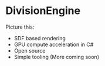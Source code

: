 # DivisionEngine

Picture this:
- SDF based rendering
- GPU compute acceleration in C#
- Open source
- Simple tooling
(More coming soon)
